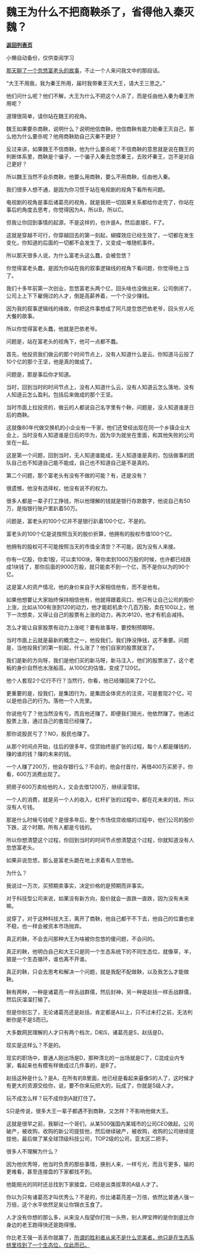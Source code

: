 # 魏王为什么不把商鞅杀了，省得他入秦灭魏？

[**返回列表页**](/gzh/记忆承载)

小懒自动备份，仅供查阅学习

[那天聊了一个忽悠富老头的故事](http://mp.weixin.qq.com/s?__biz=MzU0MjYwNDU2Mw==&mid=2247509321&idx=1&sn=ad057b4589c12103063ecd608768bc29&chksm=fb1ac935cc6d402371ded32bd855de8664cd0205f5359518db9601961611114ff86ff7740d07&scene=21#wechat_redirect)，不止一个人来问我文中的那段话。  

“大王不用我，我为秦王所用，届时我带秦王灭大王，请大王三思之。”

他们问什么呢？他们不解，大王为什么不把这个人杀了，而是任由他入秦为秦王所用呢？

道理很简单，请你站在魏王的视角。

魏王如果要杀商鞅，说明什么？说明他信商鞅，他信商鞅有能力助秦王灭自己，那么他为什么要杀呢？他用商鞅助自己灭秦不更好？

反过来讲，如果魏王不信商鞅，他为什么要杀呢？不信商鞅的意思就是说在魏王的判断体系里，商鞅是个骗子，一个骗子入秦去忽悠秦王，去败坏秦王，岂不是对自己更好？

所以魏王当然不会杀商鞅，他要么用商鞅，要么不用商鞅，任由他入秦。

我们很多人想不通，是因为你习惯于站在电视剧的视角下看所有问题。

电视剧的视角是事后诸葛亮的视角，就是我把一切因果关系都给你走完了，你站在事后的角度去思考，你觉得因为A，所以B，所以C。

但我让你回到事情的起源，不是这样的，也许是A，然后直接E，F了。

这就是穿越不可行，你穿越回去的第一刻起，蝴蝶效应已经生效了，一切都在发生变化，你知道的后面的一切都不会发生了，又变成一堆随机事件。

所以那天很多人说，为什么富老头这么蠢，会被忽悠？

你觉得富老头蠢，是因为你站在我的叙事逻辑线的视角下看问题，你觉得他上当了。

我们十多年前第一次创业，忽悠富老头两个亿，回头啥也没做出来，公司倒闭了，公司上上下下雇佣过的人才，倒是高薪养着，一个个没少赚钱。

因为我的叙事逻辑线的缘故，你把这件事想成了阿凡提忽悠巴依老爷，回头穷人吃大餐的故事。

所以你觉得富老头蠢，他就是巴依老爷。

问题是，站在富老头的视角下，他可一点都不蠢。

首先，他投资我们做云的那个时间节点上，没有人知道什么是云。你知道马云投了10个亿的那个王坚，他是真的做成了。  

问题是，那是事后你才知道。

当时，回到当时的时间节点上，没有人知道什么云，没有人知道云怎么落地，没有人知道云怎么盈利。包括后来做成的那个王坚。  

当时市面上拉投资的，做云的人都说自己名字里有个鞅，问题是，没人知道谁是日后的商鞅。

这就像80年代做交换机的小企业有一千家，他们还曾经出现在同一个乡镇企业大会上，当时没有人知道谁是日后的华为，因为华为就坐在里面，和其他失败的公司坐在一起。  

这是第一个问题，回到当时，无人知道谁能成，无人知道谁是真的，包括做事的团队自己也不知道自己能不能成，自己也不知道自己是不是真的。  

第二个问题，那个富老头有没有不做的可能？有，还是没有？

很遗憾，他没有选择权，他没有说不的权力。

很多人都是一辈子打工挣钱，所以他理解的钱就是银行存款数字，他说自己有50万，是指银行账户里趴着50万。

问题是，富老头的100个亿并不是银行趴着100个亿，不是的。  

富老头的100个亿是说按照当天的股价折算，他拥有的股权市值100个亿。  

他拥有的股权可不可能按照当天的市值全清空？不可能，因为没有人来接。  

你有一亿股，你卖1股，可以卖100块，等你卖到1000万股的时候，也许都已经跌成1块钱了，那你后面的9000万股，就只能卖不到一个亿，而不是你以为的90个亿。  

这是富人的资产情况，他的身价来自于大家相信他有，而不是他有。

如果他想要让大家始终保持相信他有，他就得跟着风口，他只有让自己公司的股价上涨，比如从100有涨到120的动力，他才能趁机卖个几百万股，卖在100以上，他下一次想卖，又得让自己的股票有上涨的动力，再次冲120，他才有机会减持。

怎么才能让自家股票有动力上涨呢？要有故事呀，要控制预期呀。  

当时市面上云就是最新的概念之一，他投我们，我们挣没挣钱，这不重要。问题是，当他投我们的第一刻起，什么涨了？他们自家的股票就涨了。  

我们是新的方向呀，我们是他们买的新马呀，新马注入，他们的股票涨了，这个老板的身价自然也水涨船高，从100亿的估值，变成了120亿。  

他个人套现2个亿行不行？当然行，你看，他已经赚回来了2个亿。  

更重要的是，投我们，是集团行为，是集团全体资方的注资，可是套现2个亿，可以是他自己的行为。落他一个人兜里。  

你说他亏了？他当然没有亏。而且他还赚了。即便我们赔光，他依然赚了。他通过股票上涨，通过自己的套现已经赚了。

那你说股民亏了？NO，股民也赚了。  

从那个时间点开始，往后的很多年，信贷始终是扩张的过程，每个人都是赚钱的，赚的谁的钱？赚的未来的钱。  

一个人赚了200万，他会存银行么？不会的，他会付首付，再借400万买房子，你看，600万消费出现了。  

把房子600万卖给他的人，又会去借1200万，继续滚雪球。  

一个人的消费，就是另一个人的收入，杠杆扩张的过程中，都在花未来的钱，所以没有人亏钱。

那是什么时候亏钱呢？是很多年后，整个市场信贷收缩的过程中，他们公司的股价下跌，这个时期，所有人都是亏钱的。  

所以你想清楚这个过程，你回到当时的时间节点想清楚这个过程，你就知道没有人忽悠富老头。  

如果非说忽悠，那么是富老头跪在地上求着有人忽悠他。

为什么？

我说过一万次，买预期卖事实，决定价格的是预期而非事实。

对于科技型公司来说，如果没有新方向，股价就会一直跌一直跌，因为没有未来嘛。  

说穿了，对于这种科技大王，离开了商鞅，他自己都干不下去，他自己的位置也坐不稳，也一样会被资本市场抛弃。  

真正的鞅，不会去问那种大王为啥被你忽悠的傻问题，不会问的。

真正的鞅，他明白自己和大王只是同一个生态系统下的不同生态位，就像草，羊，狼是一个生态循环，谁也离不开谁。

真正的鞅，只会去思考和解决一个问题，就是我配不配做鞅，以及我怎么才能做鞅。

鞅有两种，一种是诸葛亮一样舌战群儒，然后封神，另一种是赵括一样舌战群儒，然后灰溜溜打输了。

但是你别忘了，无论诸葛亮还是赵括，肯定都是A以上，只不过未打之前，无法判断你是不是S而已。

大多数网民理解的人才只有两个档次，D和S，诸葛亮是S，赵括是D。  

现实是这样么？不是的。  

现实的职场中，普通人刚出场是D，那种清北的一出场就是C了，C混成业内专家，看起来也有模有样做成过几件事的，是B了。

赵括这种是什么？是A，在所有的B里面，他已经是看起来最像S的人了，这时候才有更大的资源交给你，说，要不你来玩把大的，玩成了，你就是S级人才。  

玩不成怎么样？玩不成你到A就打住了。  

S只是传说，很多大王一辈子都遇不到商鞅，又怎样？不影响他做大王。

这就是很早之前，我聊过一个哥们，从某500强国内某城市的公司CEO做起，公司破产，被收购，收购的新公司提拔他，然后继续破产，被收购，收购的公司继续提拔他，最后做了某全球顶级科技公司，TOP2级的公司，亚太区二把手。  

很多人不理解为什么？  

因为他优秀呀，他当时负责的那些事情，换别人来，一样亏光，而且亏更多，输的更难看，甚至连接盘的下家都找不到。

他能赔光的同时还总找到下家接盘，已经是出类拔萃的A级人才了。

你以为只有诸葛亮才叫优秀么？不是的，你比诸葛亮差一万倍，依然比普通人强一万倍，这个水平依然足矣让你锦衣玉食了。  

人才没有你想的那么多，从来没人指望你打败一头熊，别人押宝押的是你到底比你身边的老王跑得快还是跑得慢。

你比老王强一丢丢你就赢了，[所谓的胜利者从来不是什么完美者，他只是在生态系统里找到了一个生态位，仅此而已。](http://mp.weixin.qq.com/s?__biz=MzU3NDc5Nzc0NQ==&mid=2247522396&idx=1&sn=95e15739e8772bc360ccbeb5185a81e1&chksm=fd2e3a82ca59b394b48830838f00951fe9c49f506cc232dc0c7b7e0afa3876a8172bab496e7e&scene=21#wechat_redirect)

